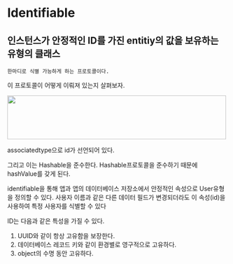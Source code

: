 # Identifiable
## 인스턴스가 안정적인 ID를 가진 entitiy의 값을 보유하는 유형의 클래스

    한마디로 식별 가능하게 하는 프로토콜이다.

이 프로토콜이 어떻게 이뤄져 있는지 살펴보자.

<img src="https://user-images.githubusercontent.com/88191880/170877563-6db201e0-9afa-4efa-9f2d-53149c431afb.png" width="500" height="100"/>

associatedtype으로 id가 선언되어 있다.

그리고 이는 Hashable을 준수한다.
Hashable프로토콜을 준수하기 때문에 hashValue를 갖게 된다.

identifiable을 통해 앱과 앱의 데이터베이스 저장소에서 안정적인 속성으로 User유형을 정의할 수 있다. 사용자 이름과 같은 다른 데이터 필드가 변경되더라도 이 속성(id)을 사용하여 특정 사용자를 식별할 수 있다

ID는 다음과 같은 특성을 가질 수 있다.

1. UUID와 같이 항상 고유함을 보장한다.
2. 데이터베이스 레코드 키와 같이 환경별로 영구적으로 고유하다.
3. object의 수명 동안 고유하다.

